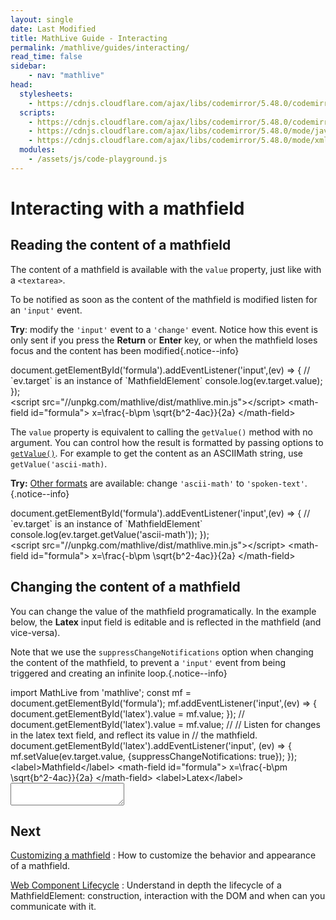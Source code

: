 ```yaml
---
layout: single
date: Last Modified
title: MathLive Guide - Interacting
permalink: /mathlive/guides/interacting/
read_time: false
sidebar:
    - nav: "mathlive"
head:
  stylesheets:
    - https://cdnjs.cloudflare.com/ajax/libs/codemirror/5.48.0/codemirror.min.css
  scripts:
    - https://cdnjs.cloudflare.com/ajax/libs/codemirror/5.48.0/codemirror.min.js
    - https://cdnjs.cloudflare.com/ajax/libs/codemirror/5.48.0/mode/javascript/javascript.min.js
    - https://cdnjs.cloudflare.com/ajax/libs/codemirror/5.48.0/mode/xml/xml.min.js
  modules:
    - /assets/js/code-playground.js
---
```

<script>
    moduleMap = {
        mathlive: "//unpkg.com/mathlive/dist/mathlive.mjs",
        "html-to-image": "///assets/js/html-to-image.js",
    };
</script>


# Interacting with a mathfield

## Reading the content of a mathfield

The content of a mathfield is available with the `value` property, just like 
with a `<textarea>`.

To be notified as soon as the content of the mathfield is modified listen for 
an `'input'` event.

**Try**: modify the `'input'` event to a `'change'` event. Notice how this event
is only sent if you press the **Return** or **Enter** key, or when the mathfield
loses focus and the content has been modified{.notice--info}

<code-playground layout="stack" class="m-lg w-full-lg">
    <div slot="javascript">document.getElementById('formula').addEventListener('input',(ev) => {
    // `ev.target` is an instance of `MathfieldElement`
    console.log(ev.target.value);
});</div>
    <div slot="html">&lt;script src="//unpkg.com/mathlive/dist/mathlive.min.js"&gt;&lt;/script&gt;
&lt;math-field id="formula"&gt;
    x=\frac{-b\pm \sqrt{b^2-4ac}}{2a}
&lt;/math-field&gt;</div>
</code-playground>

The `value` property is equivalent to calling the `getValue()` method with 
no argument. You can control how the result is formatted by passing options to [`getValue()`](/docs/mathlive/#(%22mathfield-element%22%3Amodule).(MathfieldElement%3Aclass).(getValue%3Ainstance)).
For example to get the content as an ASCIIMath string, use `getValue('ascii-math)`.

**Try:** [Other formats](/docs/mathlive/#(%22mathfield%22%3Amodule).(OutputFormat%3Atype)) are available: change `'ascii-math'` to `'spoken-text'`.{.notice--info}

<code-playground layout="stack" class="m-lg w-full-lg">
    <div slot="javascript">document.getElementById('formula').addEventListener('input',(ev) => {
    // `ev.target` is an instance of `MathfieldElement`
    console.log(ev.target.getValue('ascii-math'));
});</div>
    <div slot="html">&lt;script src="//unpkg.com/mathlive/dist/mathlive.min.js"&gt;&lt;/script&gt;
&lt;math-field id="formula"&gt;
    x=\frac{-b\pm \sqrt{b^2-4ac}}{2a}
&lt;/math-field&gt;</div>
</code-playground>


## Changing the content of a mathfield

You can change the value of the mathfield programatically. In the example 
below, the **Latex** input field is editable and is reflected in the mathfield 
(and vice-versa).

Note that we use the `suppressChangeNotifications` option when
changing the content of the mathfield, to prevent a `'input'` event from being 
triggered and creating an infinite loop.{.notice--info}


<code-playground layout="stack" class="m-lg w-full-lg">
    <div slot="javascript">import MathLive from 'mathlive';
const mf = document.getElementById('formula');
mf.addEventListener('input',(ev) => {
    document.getElementById('latex').value = mf.value;
});
//
document.getElementById('latex').value = mf.value;
//
// Listen for changes in the latex text field, and reflect its value in 
// the mathfield.
document.getElementById('latex').addEventListener('input', (ev) => {
    mf.setValue(ev.target.value, {suppressChangeNotifications: true});
});
</div>
<div slot="html">&lt;label&gt;Mathfield&lt;/label&gt;
&lt;math-field id="formula"&gt;
x=\frac{-b\pm \sqrt{b^2-4ac}}{2a}
&lt;/math-field&gt;                
&lt;label&gt;Latex&lt;/label&gt;
<textarea class="output" id="latex" autocapitalize="off" autocomplete="off"
autocorrect="off" spellcheck="false"></textarea></textarea>
</div>
</code-playground>



</section>



<!-- Intercepting navigate out of and multiple fields -->

<!-- MathfieldListeners --> 

<!-- $insert() -->


<!-- ## Applying styling -->
<!-- applyStyle -->

<!-- ## Performing editing commands -->


## Next

<a href="/mathlive/guides/customizing">Customizing a mathfield<span><i class="fas fa-chevron-right navigation"></i><span></span></a>
:    How to customize the behavior and appearance of a mathfield.

<a href="/mathlive/guides/lifecycle">Web Component Lifecycle<span><i class="fas fa-chevron-right navigation"></i><span></span></a>
:    Understand in depth the lifecycle of a MathfieldElement: construction, 
interaction with the DOM and when can you communicate with it.
